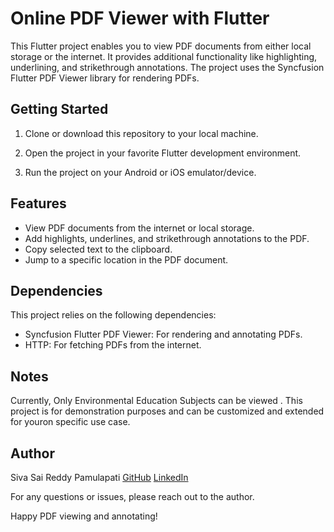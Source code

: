 # Online PDF Viewer with Flutter

This Flutter project enables you to view PDF documents from either local storage or the internet. It provides additional functionality like highlighting, underlining, and strikethrough annotations. The project uses the Syncfusion Flutter PDF Viewer library for rendering PDFs.

## Getting Started

1. Clone or download this repository to your local machine.

2. Open the project in your favorite Flutter development environment.

3. Run the project on your Android or iOS emulator/device.


## Features

- View PDF documents from the internet or local storage.
- Add highlights, underlines, and strikethrough annotations to the PDF.
- Copy selected text to the clipboard.
- Jump to a specific location in the PDF document.

## Dependencies

This project relies on the following dependencies:

- Syncfusion Flutter PDF Viewer: For rendering and annotating PDFs.
- HTTP: For fetching PDFs from the internet.

## Notes

Currently, Only Environmental Education Subjects can be viewed . This project is for demonstration purposes and can be customized and extended for youron specific use case.

## Author

Siva Sai Reddy Pamulapati
[GitHub](https://github.com/vsiva253)
[LinkedIn](https://www.linkedin.com/in/siva-sai-reddy-pamulapati-2a0512187/)

For any questions or issues, please reach out to the author.

Happy PDF viewing and annotating!
